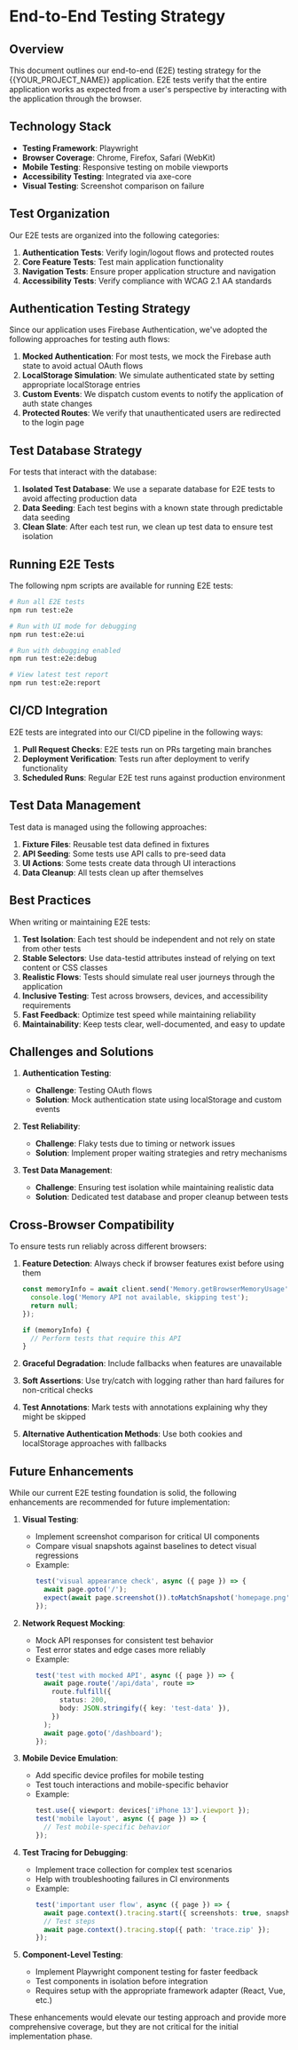 # End-to-End Testing Strategy

## Overview

This document outlines our end-to-end (E2E) testing strategy for the {{YOUR_PROJECT_NAME}} application. E2E tests verify that the entire application works as expected from a user's perspective by interacting with the application through the browser.

## Technology Stack

- **Testing Framework**: Playwright
- **Browser Coverage**: Chrome, Firefox, Safari (WebKit)
- **Mobile Testing**: Responsive testing on mobile viewports
- **Accessibility Testing**: Integrated via axe-core
- **Visual Testing**: Screenshot comparison on failure

## Test Organization

Our E2E tests are organized into the following categories:

1. **Authentication Tests**: Verify login/logout flows and protected routes
2. **Core Feature Tests**: Test main application functionality
3. **Navigation Tests**: Ensure proper application structure and navigation
4. **Accessibility Tests**: Verify compliance with WCAG 2.1 AA standards

## Authentication Testing Strategy

Since our application uses Firebase Authentication, we've adopted the following approaches for testing auth flows:

1. **Mocked Authentication**: For most tests, we mock the Firebase auth state to avoid actual OAuth flows
2. **LocalStorage Simulation**: We simulate authenticated state by setting appropriate localStorage entries
3. **Custom Events**: We dispatch custom events to notify the application of auth state changes
4. **Protected Routes**: We verify that unauthenticated users are redirected to the login page

## Test Database Strategy

For tests that interact with the database:

1. **Isolated Test Database**: We use a separate database for E2E tests to avoid affecting production data
2. **Data Seeding**: Each test begins with a known state through predictable data seeding
3. **Clean Slate**: After each test run, we clean up test data to ensure test isolation

## Running E2E Tests

The following npm scripts are available for running E2E tests:

```bash
# Run all E2E tests
npm run test:e2e

# Run with UI mode for debugging
npm run test:e2e:ui

# Run with debugging enabled
npm run test:e2e:debug

# View latest test report
npm run test:e2e:report
```

## CI/CD Integration

E2E tests are integrated into our CI/CD pipeline in the following ways:

1. **Pull Request Checks**: E2E tests run on PRs targeting main branches
2. **Deployment Verification**: Tests run after deployment to verify functionality
3. **Scheduled Runs**: Regular E2E test runs against production environment

## Test Data Management

Test data is managed using the following approaches:

1. **Fixture Files**: Reusable test data defined in fixtures
2. **API Seeding**: Some tests use API calls to pre-seed data
3. **UI Actions**: Some tests create data through UI interactions
4. **Data Cleanup**: All tests clean up after themselves

## Best Practices

When writing or maintaining E2E tests:

1. **Test Isolation**: Each test should be independent and not rely on state from other tests
2. **Stable Selectors**: Use data-testid attributes instead of relying on text content or CSS classes
3. **Realistic Flows**: Tests should simulate real user journeys through the application
4. **Inclusive Testing**: Test across browsers, devices, and accessibility requirements
5. **Fast Feedback**: Optimize test speed while maintaining reliability
6. **Maintainability**: Keep tests clear, well-documented, and easy to update

## Challenges and Solutions

1. **Authentication Testing**:

   - **Challenge**: Testing OAuth flows
   - **Solution**: Mock authentication state using localStorage and custom events

2. **Test Reliability**:

   - **Challenge**: Flaky tests due to timing or network issues
   - **Solution**: Implement proper waiting strategies and retry mechanisms

3. **Test Data Management**:
   - **Challenge**: Ensuring test isolation while maintaining realistic data
   - **Solution**: Dedicated test database and proper cleanup between tests

## Cross-Browser Compatibility

To ensure tests run reliably across different browsers:

1. **Feature Detection**: Always check if browser features exist before using them

   ```typescript
   const memoryInfo = await client.send('Memory.getBrowserMemoryUsage').catch(error => {
     console.log('Memory API not available, skipping test');
     return null;
   });

   if (memoryInfo) {
     // Perform tests that require this API
   }
   ```

2. **Graceful Degradation**: Include fallbacks when features are unavailable
3. **Soft Assertions**: Use try/catch with logging rather than hard failures for non-critical checks
4. **Test Annotations**: Mark tests with annotations explaining why they might be skipped
5. **Alternative Authentication Methods**: Use both cookies and localStorage approaches with fallbacks

## Future Enhancements

While our current E2E testing foundation is solid, the following enhancements are recommended for future implementation:

1. **Visual Testing**:

   - Implement screenshot comparison for critical UI components
   - Compare visual snapshots against baselines to detect visual regressions
   - Example:
     ```typescript
     test('visual appearance check', async ({ page }) => {
       await page.goto('/');
       expect(await page.screenshot()).toMatchSnapshot('homepage.png');
     });
     ```

2. **Network Request Mocking**:

   - Mock API responses for consistent test behavior
   - Test error states and edge cases more reliably
   - Example:
     ```typescript
     test('test with mocked API', async ({ page }) => {
       await page.route('/api/data', route =>
         route.fulfill({
           status: 200,
           body: JSON.stringify({ key: 'test-data' }),
         })
       );
       await page.goto('/dashboard');
     });
     ```

3. **Mobile Device Emulation**:

   - Add specific device profiles for mobile testing
   - Test touch interactions and mobile-specific behavior
   - Example:
     ```typescript
     test.use({ viewport: devices['iPhone 13'].viewport });
     test('mobile layout', async ({ page }) => {
       // Test mobile-specific behavior
     });
     ```

4. **Test Tracing for Debugging**:

   - Implement trace collection for complex test scenarios
   - Help with troubleshooting failures in CI environments
   - Example:
     ```typescript
     test('important user flow', async ({ page }) => {
       await page.context().tracing.start({ screenshots: true, snapshots: true });
       // Test steps
       await page.context().tracing.stop({ path: 'trace.zip' });
     });
     ```

5. **Component-Level Testing**:
   - Implement Playwright component testing for faster feedback
   - Test components in isolation before integration
   - Requires setup with the appropriate framework adapter (React, Vue, etc.)

These enhancements would elevate our testing approach and provide more comprehensive coverage, but they are not critical for the initial implementation phase.
